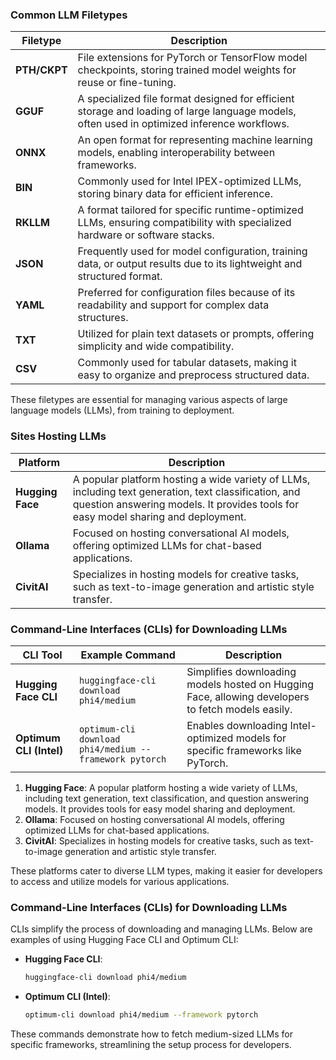 ### Common LLM Filetypes

| Filetype | Description |
|----------|-------------|
| **PTH/CKPT** | File extensions for PyTorch or TensorFlow model checkpoints, storing trained model weights for reuse or fine-tuning. |
| **GGUF** | A specialized file format designed for efficient storage and loading of large language models, often used in optimized inference workflows. |
| **ONNX** | An open format for representing machine learning models, enabling interoperability between frameworks. |
| **BIN** | Commonly used for Intel IPEX-optimized LLMs, storing binary data for efficient inference. |
| **RKLLM** | A format tailored for specific runtime-optimized LLMs, ensuring compatibility with specialized hardware or software stacks. |
| **JSON** | Frequently used for model configuration, training data, or output results due to its lightweight and structured format. |
| **YAML** | Preferred for configuration files because of its readability and support for complex data structures. |
| **TXT** | Utilized for plain text datasets or prompts, offering simplicity and wide compatibility. |
| **CSV** | Commonly used for tabular datasets, making it easy to organize and preprocess structured data. |

These filetypes are essential for managing various aspects of large language models (LLMs), from training to deployment.



### Sites Hosting LLMs

| Platform       | Description                                                                                     |
|----------------|-------------------------------------------------------------------------------------------------|
| **Hugging Face** | A popular platform hosting a wide variety of LLMs, including text generation, text classification, and question answering models. It provides tools for easy model sharing and deployment. |
| **Ollama**       | Focused on hosting conversational AI models, offering optimized LLMs for chat-based applications. |
| **CivitAI**      | Specializes in hosting models for creative tasks, such as text-to-image generation and artistic style transfer. |

### Command-Line Interfaces (CLIs) for Downloading LLMs

| CLI Tool             | Example Command                                                                                     | Description                                                                                     |
|-----------------------|-----------------------------------------------------------------------------------------------------|-------------------------------------------------------------------------------------------------|
| **Hugging Face CLI**  | `huggingface-cli download phi4/medium`                                                              | Simplifies downloading models hosted on Hugging Face, allowing developers to fetch models easily. |
| **Optimum CLI (Intel)** | `optimum-cli download phi4/medium --framework pytorch`                                             | Enables downloading Intel-optimized models for specific frameworks like PyTorch.               |

1. **Hugging Face**: A popular platform hosting a wide variety of LLMs, including text generation, text classification, and question answering models. It provides tools for easy model sharing and deployment.
2. **Ollama**: Focused on hosting conversational AI models, offering optimized LLMs for chat-based applications.
3. **CivitAI**: Specializes in hosting models for creative tasks, such as text-to-image generation and artistic style transfer.

These platforms cater to diverse LLM types, making it easier for developers to access and utilize models for various applications.

### Command-Line Interfaces (CLIs) for Downloading LLMs

CLIs simplify the process of downloading and managing LLMs. Below are examples of using Hugging Face CLI and Optimum CLI:

- **Hugging Face CLI**:
    ```bash
    huggingface-cli download phi4/medium
    ```

- **Optimum CLI (Intel)**:
    ```bash
    optimum-cli download phi4/medium --framework pytorch
    ```

These commands demonstrate how to fetch medium-sized LLMs for specific frameworks, streamlining the setup process for developers.

